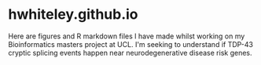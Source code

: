 # hwhiteley.github.io
Here are figures and R markdown files I have made whilst working on my Bioinformatics masters project at UCL. I'm seeking to understand if TDP-43 cryptic splicing events happen near neurodegenerative disease risk genes.
